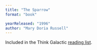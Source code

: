 ```yaml
---
title: "The Sparrow"
format: "book"

yearReleased: "1996"
author: "Mary Doria Russell"
---
```

 Included in the Think Galactic <a href="http://thinkgalactic.org/reading-lists/by-author/">reading list</a>.
  